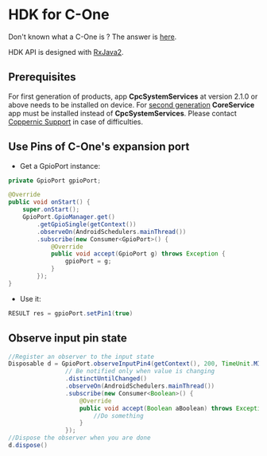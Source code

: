 HDK for C-One
=============

Don't known what a C-One is ? The answer is [here](https://www.coppernic.fr/prehome-mobility-fr/).

HDK API is designed with [RxJava2](https://github.com/ReactiveX/RxJava).

Prerequisites
-------------

For first generation of products, app **CpcSystemServices** at version 2.1.0 or above needs to be installed on device.
For [second generation](/start/quickstart.md) **CoreService** app must be installed instead of **CpcSystemServices**.
Please contact [Coppernic Support](mailto://support@coppernic.fr) in case of difficulties.

Use Pins of C-One's expansion port
----------------------------------

* Get a GpioPort instance:

```java
private GpioPort gpioPort;

@Override
public void onStart() {
    super.onStart();
    GpioPort.GpioManager.get()
        .getGpioSingle(getContext())
        .observeOn(AndroidSchedulers.mainThread())
        .subscribe(new Consumer<GpioPort>() {
            @Override
            public void accept(GpioPort g) throws Exception {
                gpioPort = g;
            }
        });
}
```

* Use it:

```java
RESULT res = gpioPort.setPin1(true)
```

Observe input pin state
-----------------------

```java
//Register an observer to the input state
Disposable d = GpioPort.observeInputPin4(getContext(), 200, TimeUnit.MILLISECONDS)
                // Be notified only when value is changing
                .distinctUntilChanged()
                .observeOn(AndroidSchedulers.mainThread())
                .subscribe(new Consumer<Boolean>() {
                    @Override
                    public void accept(Boolean aBoolean) throws Exception {
                        //Do something
                    }
                });
//Dispose the observer when you are done
d.dispose()
```
